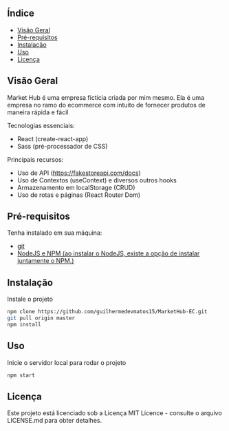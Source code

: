 ## Índice

-  [Visão Geral](#visão-geral)
-  [Pré-requisitos](#pré-requisitos)
-  [Instalação](#instalação)
-  [Uso](#uso)
-  [Licença](#licença)

## Visão Geral

Market Hub é uma empresa fictícia criada por mim mesmo. Ela é uma empresa no ramo do ecommerce com intuito de fornecer produtos de maneira rápida e fácil

Tecnologias essenciais:

-  React (create-react-app)
-  Sass (pré-processador de CSS)

Principais recursos:

-  Uso de API (https://fakestoreapi.com/docs)
-  Uso de Contextos (useContext) e diversos outros hooks
-  Armazenamento em localStorage (CRUD)
-  Uso de rotas e páginas (React Router Dom)

## Pré-requisitos

Tenha instalado em sua máquina:

-  <a href="https://git-scm.com/downloads">git</a>
-  <a href="https://nodejs.org/en/download">NodeJS e NPM (ao instalar o NodeJS, existe a opção de instalar juntamente o NPM.)</a>

## Instalação

Instale o projeto

```bash
npm clone https://github.com/guilhermedevmatos15/MarketHub-EC.git
git pull origin master
npm install
```

## Uso

Inicie o servidor local para rodar o projeto

```bash
npm start
```

## Licença

Este projeto está licenciado sob a Licença MIT Licence - consulte o arquivo LICENSE.md para obter detalhes.
